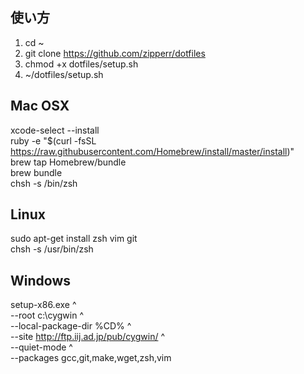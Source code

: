 ## 使い方
1. cd ~  
2. git clone https://github.com/zipperr/dotfiles
3. chmod +x dotfiles/setup.sh
4. ~/dotfiles/setup.sh  

## Mac OSX
xcode-select --install  
ruby -e "$(curl -fsSL https://raw.githubusercontent.com/Homebrew/install/master/install)"  
brew tap Homebrew/bundle  
brew bundle  
chsh -s /bin/zsh  

##  Linux
sudo apt-get install zsh vim git  
chsh -s /usr/bin/zsh  

##  Windows
setup-x86.exe ^  
   --root c:\cygwin ^  
   --local-package-dir %CD% ^  
   --site http://ftp.iij.ad.jp/pub/cygwin/ ^  
   --quiet-mode ^  
   --packages gcc,git,make,wget,zsh,vim  
